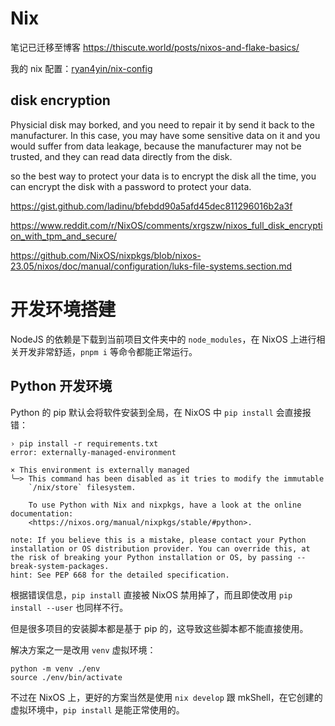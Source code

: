 # Nix

笔记已迁移至博客 <https://thiscute.world/posts/nixos-and-flake-basics/>

我的 nix 配置：[ryan4yin/nix-config](https://github.com/ryan4yin/nix-config)

## disk encryption

Physicial disk may borked, and you need to repair it by send it back to the manufacturer. In this case, you may have some sensitive data on it and you would suffer from data leakage, because the manufacturer may not be trusted, and they can read data directly from the disk.

so the best way to protect your data is to encrypt the disk all the time, you can encrypt the disk with a password to protect your data.

https://gist.github.com/ladinu/bfebdd90a5afd45dec811296016b2a3f

https://www.reddit.com/r/NixOS/comments/xrgszw/nixos_full_disk_encryption_with_tpm_and_secure/

https://github.com/NixOS/nixpkgs/blob/nixos-23.05/nixos/doc/manual/configuration/luks-file-systems.section.md

# 开发环境搭建

NodeJS 的依赖是下载到当前项目文件夹中的 `node_modules`，在 NixOS 上进行相关开发非常舒适，`pnpm i` 等命令都能正常运行。

## Python 开发环境

Python 的 pip 默认会将软件安装到全局，在 NixOS 中 `pip install` 会直接报错：

```shell
› pip install -r requirements.txt
error: externally-managed-environment

× This environment is externally managed
╰─> This command has been disabled as it tries to modify the immutable
    `/nix/store` filesystem.

    To use Python with Nix and nixpkgs, have a look at the online documentation:
    <https://nixos.org/manual/nixpkgs/stable/#python>.

note: If you believe this is a mistake, please contact your Python installation or OS distribution provider. You can override this, at the risk of breaking your Python installation or OS, by passing --break-system-packages.
hint: See PEP 668 for the detailed specification.
```

根据错误信息，`pip install` 直接被 NixOS 禁用掉了，而且即使改用 `pip install --user` 也同样不行。

但是很多项目的安装脚本都是基于 pip 的，这导致这些脚本都不能直接使用。

解决方案之一是改用 `venv` 虚拟环境：

```shell
python -m venv ./env
source ./env/bin/activate
```

不过在 NixOS 上，更好的方案当然是使用 `nix develop` 跟 mkShell，在它创建的虚拟环境中，`pip install` 是能正常使用的。
